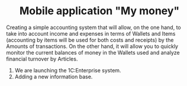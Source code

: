 <h1 align="center">Mobile application "My money"</h1>

<p>Creating a simple accounting system that will allow, on the one hand, to take into account income and expenses in terms of Wallets and Items (accounting by items will be used for both costs and receipts) by the Amounts of transactions. On the other hand, it will allow you to quickly monitor the current balances of money in the Wallets used and analyze financial turnover by Articles.</p>

1. We are launching the 1C:Enterprise system.
2. Adding a new information base.
